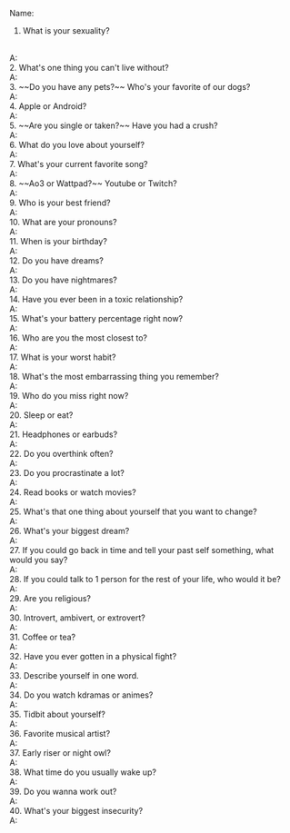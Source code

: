 Name:

1. What is your sexuality?
<br />
A:
<br />
2. What's one thing you can't live without?
<br />
A:
<br />
3. ~~Do you have any pets?~~ Who's your favorite of our dogs?
<br />
A:
<br />
4. Apple or Android?
<br />
A:
<br />
5. ~~Are you single or taken?~~ Have you had a crush?
<br />
A:
<br />
6. What do you love about yourself?
<br />
A:
<br />
7. What's your current favorite song?
<br />
A:
<br />
8. ~~Ao3 or Wattpad?~~ Youtube or Twitch?
<br />
A:
<br />
9. Who is your best friend?
<br />
A:
<br />
10. What are your pronouns?
<br />
A:
<br />
11. When is your birthday?
<br />
A:
<br />
12. Do you have dreams?
<br />
A:
<br />
13. Do you have nightmares?
<br />
A:
<br />
14. Have you ever been in a toxic relationship?
<br />
A:
<br />
15. What's your battery percentage right now?
<br />
A:
<br />
16. Who are you the most closest to?
<br />
A:
<br />
17. What is your worst habit?
<br />
A:
<br />
18. What's the most embarrassing thing you remember?
<br />
A:
<br />
19. Who do you miss right now?
<br />
A:
<br />
20. Sleep or eat?
<br />
A:
<br />
21. Headphones or earbuds?
<br />
A:
<br />
22. Do you overthink often?
<br />
A:
<br />
23. Do you procrastinate a lot?
<br />
A:
<br />
24. Read books or watch movies?
<br />
A:
<br />
25. What's that one thing about yourself that you want to change?
<br />
A:
<br />
26. What's your biggest dream?
<br />
A:
<br />
27. If you could go back in time and tell your past self something, what would you say?
<br />
A:
<br />
28. If you could talk to 1 person for the rest of your life, who would it be?
<br />
A:
<br />
29. Are you religious?
<br />
A:
<br />
30. Introvert, ambivert, or extrovert?
<br />
A:
<br />
31. Coffee or tea?
<br />
A:
<br />
32. Have you ever gotten in a physical fight?
<br />
A:
<br />
33. Describe yourself in one word.
<br />
A:
<br />
34. Do you watch kdramas or animes?
<br />
A:
<br />
35. Tidbit about yourself?
<br />
A:
<br />
36. Favorite musical artist?
<br />
A:
<br />
37. Early riser or night owl?
<br />
A:
<br />
38. What time do you usually wake up?
<br />
A:
<br />
39. Do you wanna work out?
<br />
A:
<br />
40. What's your biggest insecurity?
<br />
A: